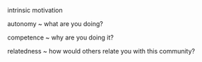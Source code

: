 intrinsic motivation
  
  autonomy ~ what are you doing?
  
  competence ~ why are you doing it?
  
  relatedness ~ how would others relate you with this community?
